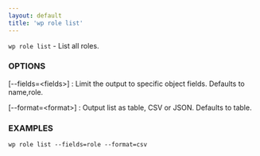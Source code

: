 ```yaml
---
layout: default
title: 'wp role list'
---
```


`wp role list` - List all roles.

### OPTIONS

[\--fields=&lt;fields&gt;]
: Limit the output to specific object fields. Defaults to name,role.

[\--format=&lt;format&gt;]
: Output list as table, CSV or JSON. Defaults to table.

### EXAMPLES

    wp role list --fields=role --format=csv

